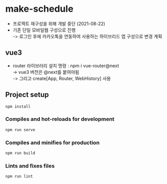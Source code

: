 # make-schedule
- 프로젝트 재구성을 위해 개발 중단 (2021-08-22)
- 기존 단일 모바일웹 구성으로 진행  
-> 로그인 후에 카카오톡을 연동하여 사용하는 하이브리드 앱 구성으로 변경 계획

## vue3
- router 라이브러리 설치 명령 : npm i vue-router@next  
-> vue3 버전은 @next를 붙여야됨  
-> 그리고 create[App, Router, WebHistory] 사용

## Project setup
```
npm install
```

### Compiles and hot-reloads for development
```
npm run serve
```

### Compiles and minifies for production
```
npm run build
```

### Lints and fixes files
```
npm run lint
```